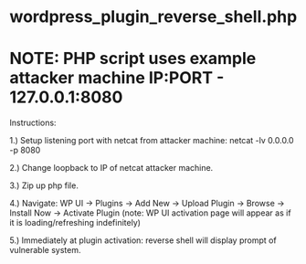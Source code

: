 # wordpress_plugin_reverse_shell.php
# NOTE: PHP script uses example attacker machine IP:PORT - 127.0.0.1:8080

Instructions:

1.) Setup listening port with netcat from attacker machine: netcat -lv 0.0.0.0 -p 8080

2.) Change loopback to IP of netcat attacker machine.

3.) Zip up php file.

4.) Navigate: WP UI -> Plugins -> Add New -> Upload Plugin -> Browse -> Install Now -> Activate Plugin
    (note: WP UI activation page will appear as if it is loading/refreshing indefinitely)

5.) Immediately at plugin activation: reverse shell will display prompt of vulnerable system.
